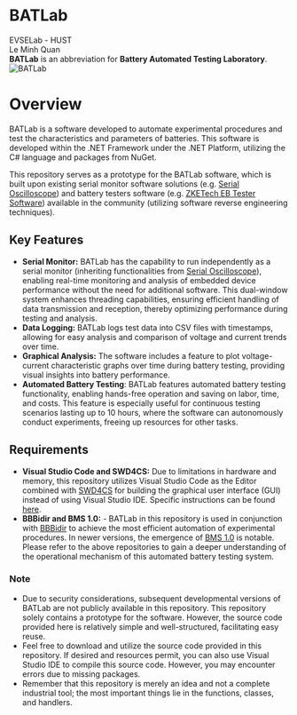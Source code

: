 # BATLab
EVSELab - HUST  
Le Minh Quan  
**BATLab** is an abbreviation for **Battery Automated Testing Laboratory**.  
![BATLab](images/BATLab)

# Overview
BATLab is a software developed to automate experimental procedures and test the characteristics and parameters of batteries. This software is developed within the .NET Framework under the .NET Platform, utilizing the C# language and packages from NuGet.

This repository serves as a prototype for the BATLab software, which is built upon existing serial monitor software solutions (e.g. [Serial Oscilloscope](https://github.com/xioTechnologies/Serial-Oscilloscope)) and battery testers software (e.g. [ZKETech EB Tester Software](http://www.zketech.com/nd.jsp?id=14)) available in the community (utilizing software reverse engineering techniques).

## Key Features
- **Serial Monitor:** BATLab has the capability to run independently as a serial monitor (inheriting functionalities from [Serial Oscilloscope](https://github.com/xioTechnologies/Serial-Oscilloscope)), enabling real-time monitoring and analysis of embedded device performance without the need for additional software. This dual-window system enhances threading capabilities, ensuring efficient handling of data transmission and reception, thereby optimizing performance during testing and analysis.
- **Data Logging:** BATLab logs test data into CSV files with timestamps, allowing for easy analysis and comparison of voltage and current trends over time.
- **Graphical Analysis:** The software includes a feature to plot voltage-current characteristic graphs over time during battery testing, providing visual insights into battery performance.
- **Automated Battery Testing**: BATLab features automated battery testing functionality, enabling hands-free operation and saving on labor, time, and costs. This feature is especially useful for continuous testing scenarios lasting up to 10 hours, where the software can autonomously conduct experiments, freeing up resources for other tasks.

## Requirements
- **Visual Studio Code and SWD4CS:** Due to limitations in hardware and memory, this repository utilizes Visual Studio Code as the Editor combined with [SWD4CS](https://danpapa-hry.hateblo.jp/entry/2022/02/23/210416) for building the graphical user interface (GUI) instead of using Visual Studio IDE. Specific instructions can be found [here](https://danpapa-hry.hateblo.jp/entry/2022/02/23/210416).
- **BBBidir and BMS 1.0:** - BATLab in this repository is used in conjunction with [BBBidir](https://github.com/renivimere/BBBidir) to achieve the most efficient automation of experimental procedures. In newer versions, the emergence of [BMS 1.0](https://github.com/renivimere/BMS_1.0) is notable. Please refer to the above repositories to gain a deeper understanding of the operational mechanism of this automated battery testing system.


### Note

- Due to security considerations, subsequent developmental versions of BATLab are not publicly available in this repository. This repository solely contains a prototype for the software. However, the source code provided here is relatively simple and well-structured, facilitating easy reuse.
- Feel free to download and utilize the source code provided in this repository. If desired and resources permit, you can also use Visual Studio IDE to compile this source code. However, you may encounter errors due to missing packages.
- Remember that this repository is merely an idea and not a complete industrial tool; the most important things lie in the functions, classes, and handlers.
